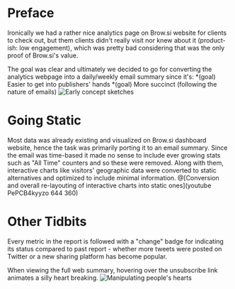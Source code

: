 # Preface
Ironically we had a rather nice analytics page on Brow.si website for clients to check out, but them clients didn't really visit nor knew about it (product-ish: low engagement), which was pretty bad considering that was the only proof of Brow.si's value.

The goal was clear and ultimately we decided to go for converting the analytics webpage into a daily/weekly email summary since it's:
*(goal) Easier to get into publishers' hands
*(goal) More succinct (following the nature of emails)
![Early concept sketches](bremail-sketch)


# Going Static
Most data was already existing and visualized on Brow.si dashboard website, hence the task was primarily porting it to an email summary. Since the email was time-based it made no sense to include ever growing stats such as "All Time" counters and so these were removed. Along with them, interactive charts like visitors' geographic data were converted to static alternatives and optimized to include minimal information.
@[Conversion and overall re-layouting of interactive charts into static ones](youtube PePCB4kyyzo 644 360)


# Other Tidbits
Every metric in the report is followed with a "change" badge for indicating its status compared to past report - whether more tweets were posted on Twitter or a new sharing platform has become popular.

When viewing the full web summary, hovering over the unsubscribe link animates a silly heart breaking.
![Manipulating people's hearts](bremail-hover)
